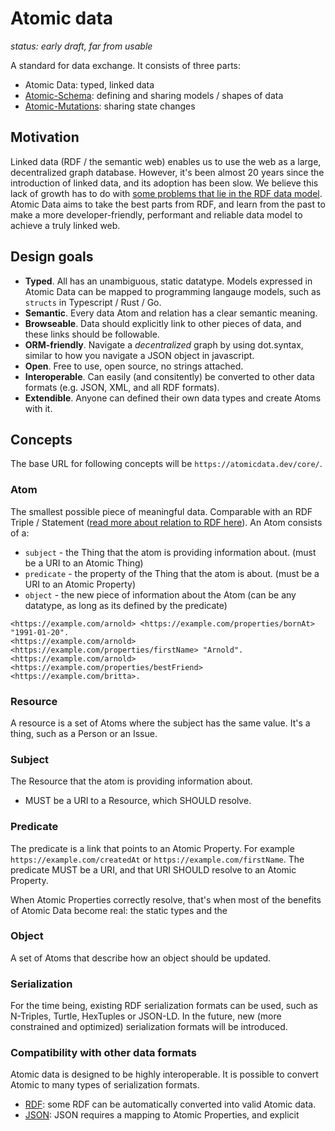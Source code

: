 # Atomic data

_status: early draft, far from usable_

A standard for data exchange.
It consists of three parts:

- Atomic Data: typed, linked data
- [Atomic-Schema](atomic-schema.md): defining and sharing models / shapes of data
- [Atomic-Mutations](atomic-mutations.md): sharing state changes

## Motivation

Linked data \(RDF / the semantic web\) enables us to use the web as a large, decentralized graph database.
However, it's been almost 20 years since the introduction of linked data, and its adoption has been slow.
We believe this lack of growth has to do with [some problems that lie in the RDF data model](rdf.md).
Atomic Data aims to take the best parts from RDF, and learn from the past to make a more developer-friendly, performant and reliable data model to achieve a truly linked web.

## Design goals

* **Typed**. All has an unambiguous, static datatype. Models expressed in Atomic Data can be mapped to programming langauge models, such as `structs` in Typescript / Rust / Go.
* **Semantic**. Every data Atom and relation has a clear semantic meaning.
* **Browseable**. Data should explicitly link to other pieces of data, and these links should be followable.
* **ORM-friendly**. Navigate a _decentralized_ graph by using dot.syntax, similar to how you navigate a JSON object in javascript.
* **Open**. Free to use, open source, no strings attached.
* **Interoperable**. Can easily \(and consitently\) be converted to other data formats \(e.g. JSON, XML, and all RDF formats\).
* **Extendible**. Anyone can defined their own data types and create Atoms with it.

## Concepts

The base URL for following concepts will be `https://atomicdata.dev/core/`.

### Atom

The smallest possible piece of meaningful data. Comparable with an RDF Triple / Statement \([read more about relation to RDF here](rdf.md)\). An Atom consists of a:

* `subject` - the Thing that the atom is providing information about. \(must be a URI to an Atomic Thing\)
* `predicate` - the property of the Thing that the atom is about. \(must be a URI to an Atomic Property\)
* `object` - the new piece of information about the Atom \(can be any datatype, as long as its defined by the predicate\)

```n-triples
<https://example.com/arnold> <https://example.com/properties/bornAt> "1991-01-20".
<https://example.com/arnold> <https://example.com/properties/firstName> "Arnold".
<https://example.com/arnold> <https://example.com/properties/bestFriend> <https://example.com/britta>.
```

### Resource

A resource is a set of Atoms where the subject has the same value.
It's a thing, such as a Person or an Issue.

### Subject

The Resource that the atom is providing information about.

- MUST be a URI to a Resource, which SHOULD resolve.

### Predicate

The predicate is a link that points to an Atomic Property. For example `https://example.com/createdAt` or `https://example.com/firstName`.
The predicate MUST be a URI, and that URI SHOULD resolve to an Atomic Property.

When Atomic Properties correctly resolve, that's when most of the benefits of Atomic Data become real: the static types and the

### Object

A set of Atoms that describe how an object should be updated.

### Serialization

For the time being, existing RDF serialization formats can be used, such as N-Triples, Turtle, HexTuples or JSON-LD.
In the future, new \(more constrained and optimized\) serialization formats will be introduced.

### Compatibility with other data formats

Atomic data is designed to be highly interoperable. It is possible to convert Atomic to many types of serialization formats.

* [RDF](rdf.md): some RDF can be automatically converted into valid Atomic data.
* [JSON](json.md): JSON requires a mapping to Atomic Properties, and explicit
